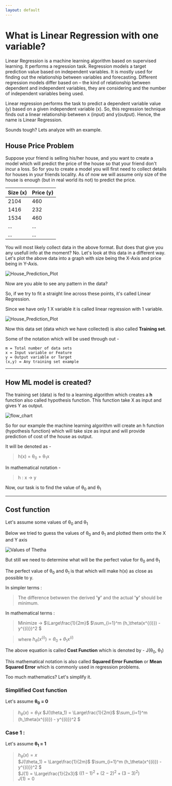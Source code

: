 ```yaml
---
layout: default
---
```



 <script type="text/x-mathjax-config">
    MathJax.Hub.Config({
      tex2jax: {
        skipTags: ['script', 'noscript', 'style', 'textarea', 'pre'],
        inlineMath: [['$','$']]
      }
    });
  </script>
  <script src="https://cdn.mathjax.org/mathjax/latest/MathJax.js?config=TeX-AMS-MML_HTMLorMML" type="text/javascript"></script> 

# What is Linear Regression with one variable?

Linear Regression is a machine learning algorithm based on supervised learning. It performs a regression task. Regression models a target prediction value based on independent variables. It is mostly used for finding out the relationship between variables and forecasting. Different regression models differ based on – the kind of relationship between dependent and independent variables, they are considering and the number of independent variables being used.

Linear regression performs the task to predict a dependent variable value (y) based on a given independent variable (x). So, this regression technique finds out a linear relationship between x (input) and y(output). Hence, the name is Linear Regression.

Sounds tough? Lets analyze with an example.

## House Price Problem

Suppose your friend is selling his/her house, and you want to create a model which will predict the price of the house so that your friend don't incur a loss. So for you to create a model you will first need to collect details for houses in your friends locality. As of now we will assume only size of the house is enough (but in real world its not) to predict the price.

| Size (x) | Price (y) |
|:---------|:----------|
| 2104     | 460       |
| 1416     | 232       |
| 1534     | 460       |
| ...      | ...       |
| ...      | ...       |

You will most likely collect data in the above format. But does that give you any usefull info at the moment?
No. Let's look at this data in a different way.
Let's plot the above data into a graph with size being the X-Axis and price being in Y-Axis.

![House_Prediction_Plot](https://m3verma.github.io/Machine_Learning/Coursera_AndrewNG_Course/Images/Linear_Regression_1/house_price_problem.png)

Now are you able to see any pattern in the data?

So, if we try to fit a straight line across these points, it's called Linear Regression.

Since we have only 1 X variable it is called linear regression with 1 variable.

![House_Prediction_Plot](https://m3verma.github.io/Machine_Learning/Coursera_AndrewNG_Course/Images/Linear_Regression_1/house_price_problem_1.png)

Now this data set (data which we have collected) is also called **Training set**.

Some of the notation which will be used through out -
```
m = Total number of data sets
x = Input variable or Feature
y = Output variable or Target
(x,y) = Any training set example
```

* * *

## How ML model is created?

The training set (data) is fed to a learning algorithm which creates a **h** function also called hypothesis function. This function take X as input and gives Y as output.

![flow_chart](https://m3verma.github.io/Machine_Learning/Coursera_AndrewNG_Course/Images/Linear_Regression_1/flow_chart.png)

So for our example the machine learning algorithm will create an h function (hypothesis function) which will take size as input and will provide prediction of cost of the house as output. 

It will be denoted as -
> h(x) = θ<sub>0</sub> + θ<sub>1</sub>x

In mathematical notation -
> h : x -> y

Now, our task is to find the value of θ<sub>0</sub> and θ<sub>1</sub>

* * *

## Cost function

Let's assume some values of θ<sub>0</sub> and θ<sub>1</sub>

Below we tried to guess the values of θ<sub>0</sub> and θ<sub>1</sub> and plotted them onto the X and Y axis

![Values of Thetha](https://m3verma.github.io/Machine_Learning/Coursera_AndrewNG_Course/Images/Linear_Regression_1/Thetha_Values.png)

But still we need to determine what will be the perfect value for θ<sub>0</sub> and θ<sub>1</sub>

The perfect value of θ<sub>0</sub> and θ<sub>1</sub> is that which will make h(x) as close as possible to y.

In simpler terms :
> The difference betwwen the derived **'y'** and the actual **'y'** should be minimum.

In mathematical terms :
> Minimize -> $\Large\frac{1}{2m}$ $\sum_{i=1}^m (h_\theta(x^{(i)}) - y^{(i)})^2 $

> where $h_\theta(x^{(i)}) = \theta_0 + \theta_1x^{(i)}$

The above equation is called **Cost Function** which is denoted by - J(θ<sub>0</sub>, θ<sub>1</sub>)

This mathematical notation is also called **Squared Error Function** or **Mean Squared Error** which is commonly used in regression problems.

Too much mathematics? Let's simplify it.

### Simplified Cost function

Let's assume **θ<sub>0</sub> = 0**

> $h_\theta(x) = \theta_1x$
> $J(\theta_1) = \Large\frac{1}{2m}$ $\sum_{i=1}^m (h_\theta(x^{(i)}) - y^{(i)})^2 $

### Case 1 :

Let's assume **θ<sub>1</sub> = 1**

> $h_\theta(x) = x$<br>
> $J(\theta_1) = \Large\frac{1}{2m}$ $\sum_{i=1}^m (h_\theta(x^{(i)}) - y^{(i)})^2 $<br>
> $J(1) = \Large\frac{1}{2x3}$ $((1 - 1)^2 + (2 - 2)^2 + (3 - 3)^2)$<br>
> $J(1) = 0$<br>

